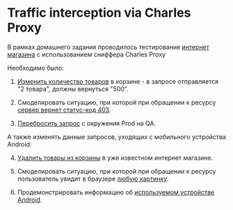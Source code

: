 # Traffic interception via Charles Proxy

В рамках домашнего задания проводилось тестирование <a href="https://github.com/osukhorukova/git">интернет магазина</a> с использованием сниффера  Charles Proxy

Необходимо было:

1) <a href="https://disk.yandex.ru/i/jv0oj5OaMnVDmA">Изменить количество товаров</a> в корзине - в запросе отправляется "2 товара", должны вернуться "500".

2) Смоделировать ситуацию, при которой при обращении к ресурсу <a href="https://disk.yandex.ru/i/MTxmKgOBFnpFGQ">сервер вернет статус-код 403</a>.

3) <a href="https://disk.yandex.ru/i/kSzwkSasqualig">Перебросить запрос</a> с окружения Prod на QA.

А также изменять данные запросов, уходящих с мобильного устройства Android:

4) <a href="https://disk.yandex.ru/i/L2pt7qIwS5b95Q">Удалить товары из корзины</a> в уже известном интернет магазине.

5) Смоделировать ситуацию, при которой при обращении к ресурсу пользователь увидит в браузере <a href="https://disk.yandex.ru/i/Guu3YnS0vWszPQ">любую картинку</a>.

6) Продемонстрировать информацию об <a href="https://disk.yandex.ru/i/sRYELiLJD5NKxw">используемом устройстве Android</a>.